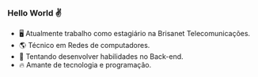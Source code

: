 ### Hello World ✌️


- 🖥 Atualmente trabalho como estagiário na Brisanet Telecomunicações.
- 🌎 Técnico em Redes de computadores.
- 📘 Tentando desenvolver habilidades no Back-end. 
- 🔥 Amante de tecnologia e programação.
